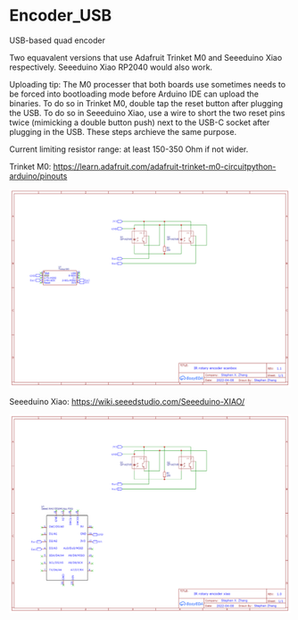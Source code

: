 # Encoder_USB
 USB-based quad encoder

Two equavalent versions that use Adafruit Trinket M0 and Seeeduino Xiao respectively. Seeeduino Xiao RP2040 would also work.

Uploading tip: The M0 processer that both boards use sometimes needs to be forced into bootloading mode before Arduino IDE can upload the binaries. To do so in Trinket M0, double tap the reset button after plugging the USB. To do so in Seeeduino Xiao, use a wire to short the two reset pins twice (mimicking a double button push) next to the USB-C socket after plugging in the USB. These steps archieve the same purpose.

Current limiting resistor range: at least 150-350 Ohm if not wider.

Trinket M0: https://learn.adafruit.com/adafruit-trinket-m0-circuitpython-arduino/pinouts

![Schematic](https://github.com/xzhang03/Encoder_USB/blob/main/Trinket%20variant/Schematic_IR%20rotary%20encoder%20trinket%20v1_2022-12-29.png)

Seeeduino Xiao: https://wiki.seeedstudio.com/Seeeduino-XIAO/

![Schematic](https://github.com/xzhang03/Encoder_USB/blob/main/Xiao%20variant/Schematic_IR%20rotary%20encoder%20xiao%20v1_2022-12-18.png)
